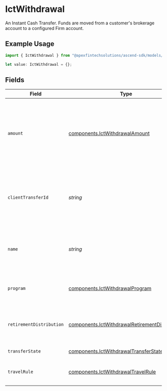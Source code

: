 # IctWithdrawal

An Instant Cash Transfer. Funds are moved from a customer's brokerage account to a configured Firm account.

## Example Usage

```typescript
import { IctWithdrawal } from "@apexfintechsolutions/ascend-sdk/models/components";

let value: IctWithdrawal = {};
```

## Fields

| Field                                                                                                                                                   | Type                                                                                                                                                    | Required                                                                                                                                                | Description                                                                                                                                             | Example                                                                                                                                                 |
| ------------------------------------------------------------------------------------------------------------------------------------------------------- | ------------------------------------------------------------------------------------------------------------------------------------------------------- | ------------------------------------------------------------------------------------------------------------------------------------------------------- | ------------------------------------------------------------------------------------------------------------------------------------------------------- | ------------------------------------------------------------------------------------------------------------------------------------------------------- |
| `amount`                                                                                                                                                | [components.IctWithdrawalAmount](../../models/components/ictwithdrawalamount.md)                                                                        | :heavy_minus_sign:                                                                                                                                      | The amount of the transfer being withdrawn from the customer's account in USD. A value should not be provided if the withdrawal is a full disbursement. | {<br/>"value": "100.00"<br/>}                                                                                                                           |
| `clientTransferId`                                                                                                                                      | *string*                                                                                                                                                | :heavy_minus_sign:                                                                                                                                      | External identifier supplied by the API caller. Each request must have a unique pairing of client_transfer_id and account.                              | 20230817000319                                                                                                                                          |
| `name`                                                                                                                                                  | *string*                                                                                                                                                | :heavy_minus_sign:                                                                                                                                      | Full name of the ICT withdrawal resource, which contains account id and ICT withdrawal id                                                               | accounts/01H8FB90ZRRFWXB4XC2JPJ1D4Y/ictWithdrawals/20230817000319                                                                                       |
| `program`                                                                                                                                               | [components.IctWithdrawalProgram](../../models/components/ictwithdrawalprogram.md)                                                                      | :heavy_minus_sign:                                                                                                                                      | The name of the program that the ICT withdrawal is associated with.                                                                                     | BROKER_PARTNER                                                                                                                                          |
| `retirementDistribution`                                                                                                                                | [components.IctWithdrawalRetirementDistribution](../../models/components/ictwithdrawalretirementdistribution.md)                                        | :heavy_minus_sign:                                                                                                                                      | Retirement distribution details for withdrawal from retirement account                                                                                  |                                                                                                                                                         |
| `transferState`                                                                                                                                         | [components.IctWithdrawalTransferState](../../models/components/ictwithdrawaltransferstate.md)                                                          | :heavy_minus_sign:                                                                                                                                      | The state of the ICT withdrawal                                                                                                                         | REQUESTED                                                                                                                                               |
| `travelRule`                                                                                                                                            | [components.IctWithdrawalTravelRule](../../models/components/ictwithdrawaltravelrule.md)                                                                | :heavy_minus_sign:                                                                                                                                      | The travel rule information for the ICT withdrawal                                                                                                      |                                                                                                                                                         |